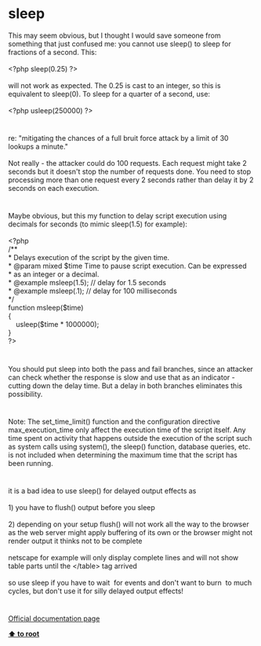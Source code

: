# sleep




<div class="phpcode"><span class="html">
This may seem obvious, but I thought I would save someone from something that just confused me: you cannot use sleep() to sleep for fractions of a second. This:<br><br><span class="default">&lt;?php sleep</span><span class="keyword">(</span><span class="default">0.25</span><span class="keyword">) </span><span class="default">?&gt;<br></span><br>will not work as expected. The 0.25 is cast to an integer, so this is equivalent to sleep(0). To sleep for a quarter of a second, use:<br><br><span class="default">&lt;?php usleep</span><span class="keyword">(</span><span class="default">250000</span><span class="keyword">) </span><span class="default">?&gt;</span>
</span>
</div>
  

#


<div class="phpcode"><span class="html">
re: &quot;mitigating the chances of a full bruit force attack by a limit of 30 lookups a minute.&quot;<br><br>Not really - the attacker could do 100 requests. Each request might take 2 seconds but it doesn&apos;t stop the number of requests done. You need to stop processing more than one request every 2 seconds rather than delay it by 2 seconds on each execution.</span>
</div>
  

#


<div class="phpcode"><span class="html">
Maybe obvious, but this my function to delay script execution using decimals for seconds (to mimic sleep(1.5) for example):<br><br><span class="default">&lt;?php<br></span><span class="comment">/**<br> * Delays execution of the script by the given time.<br> * @param mixed $time Time to pause script execution. Can be expressed<br> * as an integer or a decimal.<br> * @example msleep(1.5); // delay for 1.5 seconds<br> * @example msleep(.1); // delay for 100 milliseconds<br> */<br></span><span class="keyword">function </span><span class="default">msleep</span><span class="keyword">(</span><span class="default">$time</span><span class="keyword">)<br>{<br>&#xA0; &#xA0; </span><span class="default">usleep</span><span class="keyword">(</span><span class="default">$time </span><span class="keyword">* </span><span class="default">1000000</span><span class="keyword">);<br>}<br></span><span class="default">?&gt;</span>
</span>
</div>
  

#


<div class="phpcode"><span class="html">
You should put sleep into both the pass and fail branches, since an attacker can check whether the response is slow and use that as an indicator - cutting down the delay time. But a delay in both branches eliminates this possibility.</span>
</div>
  

#


<div class="phpcode"><span class="html">
Note: The set_time_limit() function and the configuration directive max_execution_time only affect the execution time of the script itself. Any time spent on activity that happens outside the execution of the script such as system calls using system(), the sleep() function, database queries, etc. is not included when determining the maximum time that the script has been running.</span>
</div>
  

#


<div class="phpcode"><span class="html">
it is a bad idea to use sleep() for delayed output effects as
<br>
<br>1) you have to flush() output before you sleep
<br>
<br>2) depending on your setup flush() will not work all the way to the browser as the web server might apply buffering of its own or the browser might not render output it thinks not to be complete
<br>
<br>netscape for example will only display complete lines and will not show table parts until the &lt;/table&gt; tag arrived
<br>
<br>so use sleep if you have to wait&#xA0; for events and don&apos;t want to burn&#xA0; to much cycles, but don&apos;t use it for silly delayed output effects!</span>
</div>
  

#

[Official documentation page](https://www.php.net/manual/en/function.sleep.php)

**[⬆ to root](/)**